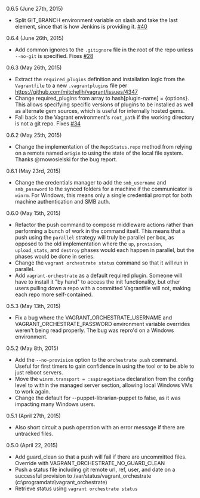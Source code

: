 0.6.5 (June 27th, 2015)

  - Split GIT_BRANCH environment variable on slash and take the last element, since
  that is how Jenkins is providing it. [#40](https://github.com/Cimpress-MCP/vagrant-orchestrate/issues/40)

0.6.4 (June 26th, 2015)

  - Add common ignores to the `.gitignore` file in the root of the repo unless
  `--no-git` is specified. Fixes [#28](https://github.com/Cimpress-MCP/vagrant-orchestrate/issues/28)

0.6.3 (May 26th, 2015)

  - Extract the `required_plugins` definition and installation logic from the
  `Vagrantfile` to a new `.vagrantplugins` file per https://github.com/mitchellh/vagrant/issues/4347
  - Change required_plugins from array to hash[plugin-name] = {options}. This allows specifying specific versions of plugins to be installed as well as alternate gem sources, which is useful for internally hosted gems.
  - Fall back to the Vagrant environment's `root_path` if the working directory is
  not a git repo. Fixes [#34](https://github.com/Cimpress-MCP/vagrant-orchestrate/issues/34)

0.6.2 (May 25th, 2015)

  - Change the implementation of the `RepoStatus.repo` method from relying on a
  remote named `origin` to using the state of the local file system. Thanks @rnowosielski
  for the bug report.

0.6.1 (May 23rd, 2015)

  - Change the credentials manager to add the `smb_username` and `smb_password` to
  the synced folders for a machine if the communicator is `winrm`. For Windows,
  this means only a single credential prompt for both machine authentication and
  SMB auth.

0.6.0 (May 15th, 2015)

  - Refactor the push command to compose middleware actions rather than performing
  a bunch of work in the command itself. This means that a push using the `parallel`
  strategy will truly be parallel per box, as opposed to the old implementation where
  the `up`, `provision`, `upload_stats`, and `destroy` phases would each happen in
  parallel, but the phases would be done in series.
  - Change the `vagrant orchestrate status` command so that it will run in parallel.
  - Add `vagrant-orchestrate` as a default required plugin. Someone will have to
  install it "by hand" to access the init functionality, but other users pulling
  down a repo with a committed Vagrantfile will not, making each repo more self-contained.

0.5.3 (May 13th, 2015)

  - Fix a bug where the VAGRANT_ORCHESTRATE_USERNAME and VAGRANT_ORCHESTRATE_PASSWORD
  environment variable overrides weren't being read properly. The bug was repro'd
  on a Windows environment.

0.5.2 (May 8th, 2015)

  - Add the `--no-provision` option to the `orchestrate push` command. Useful for
  first timers to gain confidence in using the tool or to be able to just reboot servers.
  - Move the `winrm.transport = :sspinegotiate` declaration from the config level
  to within the managed server section, allowing local Windows VMs to work again.
  - Change the default for --puppet-librarian-puppet to false, as it was impacting
  many Windows users.

0.5.1 (April 27th, 2015)

  - Also short circuit a push operation with an error message if there are untracked files.

0.5.0 (April 22, 2015)

  - Add guard_clean so that a push will fail if there are uncommitted files. Override with VAGRANT_ORCHESTRATE_NO_GUARD_CLEAN
  - Push a status file including git remote url, ref, user, and date on a successful provision to /var/status/vagrant_orchestrate (c:\programdata\vagrant_orchestrate)
  - Retrieve status using `vagrant orchestrate status`
